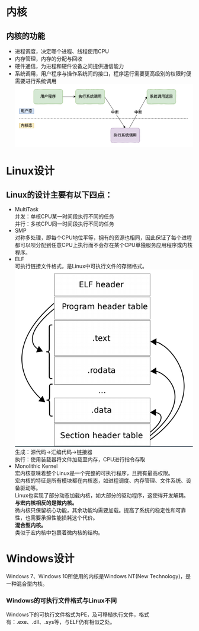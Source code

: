 # 内核
## 内核的功能
* 进程调度，决定哪个进程、线程使用CPU
* 内存管理，内存的分配与回收
* 硬件通信，为进程和硬件设备之间提供通信能力
* 系统调用，用户程序与操作系统间的接口，程序运行需要更高级别的权限时便需要进行系统调用
![](0.%20Images/System%20Call.png)

# Linux设计
## Linux的设计主要有以下四点：
* MultiTask  
  并发：单核CPU某一时间段执行不同的任务  
  并行：多核CPU同一时间段执行不同的任务
* SMP  
  对称多处理，即每个CPU地位平等，拥有的资源也相同，因此保证了每个进程都可以呗分配到任意CPU上执行而不会存在某个CPU单独服务应用程序或内核程序。
* ELF  
  可执行链接文件格式，是Linux中可执行文件的存储格式。
  ![](0.%20Images/ELF%20Structure.png)  
  生成：源代码->汇编代码->链接器  
  执行：使用装载器将文件加载至内存，CPU进行指令存取
* Monolithic Kernel  
  宏内核意味着整个Linux是一个完整的可执行程序，且拥有最高权限。  
  宏内核的特征是所有模块都在内核态，如进程调度、内存管理、文件系统、设备驱动等。  
  Linux也实现了部分动态加载内核，如大部分的驱动程序，这使得开发解耦。  
  **与宏内核相反的是微内核。**  
  微内核只保留核心功能，其余功能均需要加载。提高了系统的稳定性和可靠性，也需要承担性能损耗这个代价。  
  **混合型内核。**  
  类似于宏内核中包裹着微内核的结构。

# Windows设计
Windows 7、Windows 10所使用的内核是Windows NT(New Technology)，是一种混合型内核。  
### Windows的可执行文件格式与Linux不同
Windows下的可执行文件格式为PE，及可移植执行文件，格式有：.exe、.dll、.sys等，与ELF仍有相似之处。

